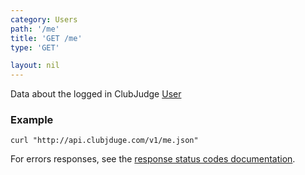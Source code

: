 ```yaml
---
category: Users
path: '/me'
title: 'GET /me'
type: 'GET'

layout: nil
---
```


Data about the logged in ClubJudge [User](#/me-model)

### Example

```
curl "http://api.clubjduge.com/v1/me.json"
```

For errors responses, see the [response status codes documentation](#/response-status-codes).
